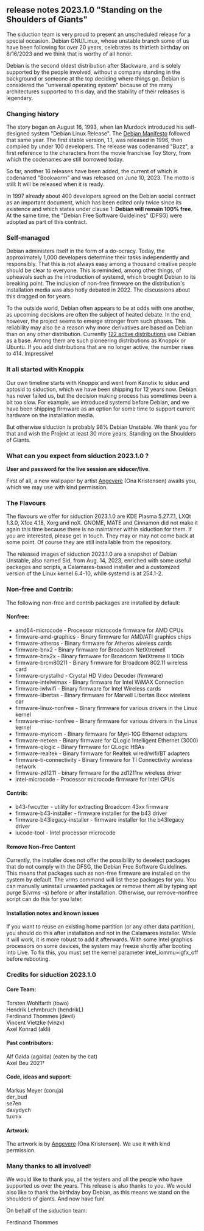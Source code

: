 ## release notes 2023.1.0 "Standing on the Shoulders of Giants"
The siduction team is very proud to present an unscheduled release for a special occasion. Debian GNU/Linux, whose unstable branch some of us have been following for over 20 years, celebrates its thirtieth birthday on 8/16/2023 and we think that is worthy of all honor.


Debian is the second oldest distribution after Slackware, and is solely supported by the people involved, without a company standing in the background or someone at the top deciding where things go. Debian is considered the "universal operating system" because of the many architectures supported to this day, and the stability of their releases is legendary.


### Changing history


The story began on August 16, 1993, when Ian Murdock introduced his self-designed system "Debian Linux Release". The [Debian Manifesto](https://www.debian.org/doc/manuals/project-history/manifesto.de.html) followed that same year. The first stable version, 1.1, was released in 1996, then compiled by under 100 developers. The release was codenamed "Buzz", a first reference to the characters from the movie franchise Toy Story, from which the codenames are still borrowed today.


So far, another 16 releases have been added, the current of which is codenamed "Bookworm" and was released on June 10, 2023. The motto is still: It will be released when it is ready.


In 1997 already about 400 developers agreed on the Debian social contract as an important document, which has been edited only twice since its existence and which states under clause 1: **Debian will remain 100% free**. At the same time, the "Debian Free Software Guidelines" (DFSG) were adopted as part of this contract.


### Self-managed


Debian administers itself in the form of a do-ocracy. Today, the approximately 1,000 developers determine their tasks independently and responsibly. That this is not always easy among a thousand creative people should be clear to everyone. This is reminded, among other things, of upheavals such as the introduction of systemd, which brought Debian to its breaking point. The inclusion of non-free firmware on the distribution's installation media was also hotly debated in 2022. The discussions about this dragged on for years.


To the outside world, Debian often appears to be at odds with one another, as upcoming decisions are often the subject of heated debate. In the end, however, the project seems to emerge stronger from such phases. This reliability may also be a reason why more derivatives are based on Debian than on any other distribution. Currently [122 active distributions](https://distrowatch.com/search.php?ostype=All&category=All&origin=All&basedon=Debian&notbasedon=None&desktop=All&architecture=All&package=All&rolling=All&isosize=All&netinstall=All&language=All&defaultinit=All&status=Active#simple) use Debian as a base. Among them are such pioneering distributions as Knoppix or Ubuntu. If you add distributions that are no longer active, the number rises to 414. Impressive!


### It all started with Knoppix


Our own timeline starts with Knoppix and went from Kanotix to sidux and aptosid to siduction, which we have been shipping for 12 years now. Debian has never failed us, but the decision making process has sometimes been a bit too slow. For example, we introduced systemd before Debian, and we have been shipping firmware as an option for some time to support current hardware on the installation media.


But otherwise siduction is probably 98% Debian Unstable. We thank you for that and wish the Proj́ekt at least 30 more years. Standing on the Shoulders of Giants.




### What can you expect from siduction 2023.1.0 ?


**User and password for the live session are siducer/live**.


First of all, a new wallpaper by artist [Angevere](https://www.artstation.com/angevere) (Ona Kristensen) awaits you, which we may use with kind permission.


### The Flavours


The flavours we offer for siduction 2023.1.0 are KDE Plasma 5.27.7.1, LXQt 1.3.0, Xfce 4.18, Xorg and noX. GNOME, MATE and Cinnamon did not make it again this time because there is no maintainer within siduction for them. If you are interested, please get in touch. They may or may not come back at some point. Of course they are still installable from the repository.


The released images of siduction 2023.1.0 are a snapshot of Debian Unstable, also named Sid, from Aug. 14, 2023, enriched with some useful packages and scripts, a Calamares-based installer and a customized version of the Linux kernel 6.4-10, while systemd is at 254.1-2.


### Non-free and Contrib:
The following non-free and contrib packages are installed by default:


#### Nonfree:


- amd64-microcode - Processor microcode firmware for AMD CPUs
- firmware-amd-graphics - Binary firmware for AMD/ATI graphics chips
- firmware-atheros - Binary firmware for Atheros wireless cards
- firmware-bnx2 - Binary firmware for Broadcom NetXtremeII
- firmware-bnx2x - Binary firmware for Broadcom NetXtreme II 10Gb
- firmware-brcm80211 - Binary firmware for Broadcom 802.11 wireless card
- firmware-crystalhd - Crystal HD Video Decoder (firmware)
- firmware-intelwimax - Binary firmware for Intel WiMAX Connection
- firmware-iwlwifi - Binary firmware for Intel Wireless cards
- firmware-libertas - Binary firmware for Marvell Libertas 8xxx wireless car
- firmware-linux-nonfree - Binary firmware for various drivers in the Linux kernel
- firmware-misc-nonfree - Binary firmware for various drivers in the Linux kernel
- firmware-myricom - Binary firmware for Myri-10G Ethernet adapters
- firmware-netxen - Binary firmware for QLogic Intelligent Ethernet (3000)
- firmware-qlogic - Binary firmware for QLogic HBAs
- firmware-realtek - Binary firmware for Realtek wired/wifi/BT adapters
- firmware-ti-connectivity - Binary firmware for TI Connectivity wireless network
- firmware-zd1211 - binary firmware for the zd1211rw wireless driver
- intel-microcode - Processor microcode firmware for Intel CPUs


#### Contrib:


- b43-fwcutter - utility for extracting Broadcom 43xx firmware
- firmware-b43-installer - firmware installer for the b43 driver
- firmware-b43legacy-installer - firmware installer for the b43legacy driver
- iucode-tool - Intel processor microcode


#### Remove Non-Free Content


Currently, the installer does not offer the possibility to deselect packages that do not comply with the DFSG, the Debian Free Software Guidelines. This means that packages such as non-free firmware are installed on the system by default. The vrms command will list these packages for you. You can manually uninstall unwanted packages or remove them all by typing apt purge $(vrms -s) before or after installation. Otherwise, our remove-nonfree script can do this for you later.


#### Installation notes and known issues
If you want to reuse an existing home partition (or any other data partition), you should do this after installation and not in the Calamares installer. While it will work, it is more robust to add it afterwards.
With some Intel graphics processors on some devices, the system may freeze shortly after booting into Live. To fix this, you must set the kernel parameter intel_iommu=igfx_off before rebooting.


### Credits for siduction 2023.1.0
#### Core Team:


Torsten Wohlfarth (towo)<br>
Hendrik Lehmbruch (hendrikL)<br>
Ferdinand Thommes (devil)<br>
Vincent Vietzke (vinzv)<br>
Axel Konrad (akli)


#### Past contributors:

Alf Gaida (agaida) (eaten by the cat)<br>
Axel Beu 2021†

#### Code, ideas and support:

Markus Meyer (coruja)<br>
der_bud<br>
se7en<br>
davydych<br>
tuxnix

#### Artwork:

The artwork is by [Angevere](https://www.artstation.com/angevere) (Ona Kristensen). We use it with kind permission.

### Many thanks to all involved!
We would like to thank you, all the testers and all the people who have supported us over the years. This release is also thanks to you. We would also like to thank the birthday boy Debian, as this means we stand on the shoulders of giants.
And now have fun!


On behalf of the siduction team:


Ferdinand Thommes




